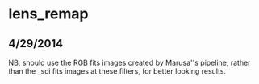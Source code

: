 lens_remap
==========

4/29/2014
---------
  NB, should use the RGB fits images created by Marusa''s pipeline, rather than the _sci fits images at these filters, for better looking results.

